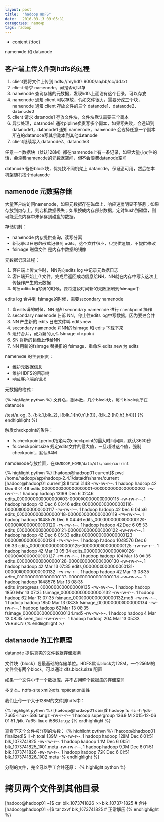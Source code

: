 ```yaml
---
layout: post
title:  "hadoop HDFS"
date:   2016-03-13 09:05:31
categories: hadoop
tags: hadoop
---
```


* content
{:toc}

namenode 和 datanode

## 客户端上传文件到hdfs的过程


1. client要将文件上传到 hdfs://myhdfs:9000/aa/bb/cc/dd.txt
2. client 请求 namenode，问是否可以存
3. namenode 查询存储的元数据，发现hdfs上面没有这个目录，可以存放
4. namenode 通知 client 可以存放，假如文件很大，需要分成三个块，namenode 通知 client 存放文件的三个 datanode1、datanode2、datanode3
5. client 请求 datanode1 存放文件块，文件块默认需要三个副本
6. 异步处理，datanode1 通过pipline负责写多个副本，如果写失败，会通知到 datanode1，datanode1 通知 namenode，namenode 会选择任意一个副本所在的datanode写其余副本到其他datanode
7. client继续写入 datanode2、datanode3

任意一个数据块（默认128M）都在namenode上有一条记录，如果大量小文件的话，会浪费namenode的元数据空间，但不会浪费datanode空间

datanode 备份block块，优先找不同机架上 datanode，保证高可用，然后在本机架随机找个datanode

## namenode 元数据存储

大量客户端访问namenode，如果元数据存在磁盘上，响应速度明显不够用；如果存放到内存上，则宕机数据丢失；如果换成内存部分数据，定时flush到磁盘，则可能丢失内存中未保存到磁盘的数据。

存储机制：

* namenode 内存提供查询，读写分离
* 新记录以日志的形式记录到 edits，这个文件很小，只提供追加，不提供修改
* fsimage 磁盘文件  是内存中数据的镜像



元数据记录过程：

1. 客户端上传文件时，NN先向edits log 中记录元数据日志
2. 客户端开始上传文件，完成后返回成功信息给NN，NN就在内存中写入这次上传操作产生的元数据
3. 每当edits log写满的时候，要将这段时间新的元数据刷到fsimage中



edits log 合并到 fsimage的时候，需要secondary namenode

1. 当edits满的时候，NN 通知 secondary namenode 进行 checkpoint 操作
2. secondary namenode 告诉 NN，停止往edits log中写数据，因为要进合并
3. NN 产生新的 edits 日志文件叫 edits.new
4. secondary namenode 将NN的fsimage 和 edits 下载下来
5. 进行合并，成为新的文件fsimage.chkpoint
6. SN 将新的镜像上传给NN
7. NN 用新的fsimage 替换旧的 fsimage，重命名 edits.new 为 edits

namenode 的主要职责：

* 维护元数据信息
* 维护HDFS的目录树
* 响应客户端的请求

元数据的格式：

{% highlight python %}
文件名，副本数，几个block块，每个block块所在datanode

/test/a.log, 3, {blk_1,blk_2}, [{blk_1:[h0,h1,h3]}, {blk_2:[h0,h2,h4]}]
{% endhighlight %}

触发checkpoint的条件：

* fs.checkpoint.period指定两次checkpoint的最大时间间隔，默认3600秒
* fs.checkpoint.size 规定edits文件的最大值，一旦超过这个值，强制checkpoint，默认64M

namdenode存放位置，在`$HADOOP_HOME/data/dfs/name/current`

{% highlight python %}
[hadoop@hadoop01 current]$ pwd
/home/hadoop/app/hadoop-2.4.1/data/dfs/name/current
[hadoop@hadoop01 current]$ ll
total 3148
-rw-rw-r--. 1 hadoop hadoop      42 Dec  6 01:46 edits_0000000000000000001-0000000000000000002
-rw-rw-r--. 1 hadoop hadoop   13199 Dec  6 02:46 edits_0000000000000000003-0000000000000000115
-rw-rw-r--. 1 hadoop hadoop      42 Dec  6 03:46 edits_0000000000000000116-0000000000000000117
-rw-rw-r--. 1 hadoop hadoop      42 Dec  6 04:46 edits_0000000000000000118-0000000000000000119
-rw-rw-r--. 1 hadoop hadoop 1048576 Dec  6 04:46 edits_0000000000000000120-0000000000000000120
-rw-rw-r--. 1 hadoop hadoop      42 Dec  6 05:33 edits_0000000000000000121-0000000000000000122
-rw-rw-r--. 1 hadoop hadoop      42 Dec  6 06:33 edits_0000000000000000123-0000000000000000124
-rw-rw-r--. 1 hadoop hadoop 1048576 Dec  6 06:33 edits_0000000000000000125-0000000000000000125
-rw-rw-r--. 1 hadoop hadoop      42 Mar 13 05:34 edits_0000000000000000126-0000000000000000127
-rw-rw-r--. 1 hadoop hadoop     104 Mar 13 06:35 edits_0000000000000000128-0000000000000000130
-rw-rw-r--. 1 hadoop hadoop      42 Mar 13 07:35 edits_0000000000000000131-0000000000000000132
-rw-rw-r--. 1 hadoop hadoop      42 Mar 13 08:35 edits_0000000000000000133-0000000000000000134
-rw-rw-r--. 1 hadoop hadoop 1048576 Mar 13 08:35 edits_inprogress_0000000000000000135
-rw-rw-r--. 1 hadoop hadoop    1850 Mar 13 07:35 fsimage_0000000000000000132
-rw-rw-r--. 1 hadoop hadoop      62 Mar 13 07:35 fsimage_0000000000000000132.md5
-rw-rw-r--. 1 hadoop hadoop    1850 Mar 13 08:35 fsimage_0000000000000000134
-rw-rw-r--. 1 hadoop hadoop      62 Mar 13 08:35 fsimage_0000000000000000134.md5
-rw-rw-r--. 1 hadoop hadoop       4 Mar 13 08:35 seen_txid
-rw-rw-r--. 1 hadoop hadoop     204 Mar 13 05:33 VERSION
{% endhighlight %}

## datanaode 的工作原理

datanode 提供真实的文件数据存储服务

文件块（block）是最基础的存储单位。HDFS默认block为128M，一个256M的文件会有两个block。可以通过 dfs.block.size 配置

如果一个文件小于一个数据库，并不占用整个数据库的存储空间

多复本。hdfs-site.xml的dfs.replication属性

我们上传一个大于128M的文件到hdfs中：

{% highlight python %}
[hadoop@hadoop01 sbin]$ hadoop fs -ls -h /jdk-7u65-linux-i586.tar.gz
-rw-r--r--   1 hadoop supergroup    136.9 M 2015-12-06 01:51 /jdk-7u65-linux-i586.tar.gz
{% endhighlight %}

查看下这个文件被分割的块数：
{% highlight python %}
[hadoop@hadoop01 finalized]$ ll -h
total 139M
-rw-rw-r--. 1 hadoop hadoop 128M Dec  6 01:51 blk_1073741825
-rw-rw-r--. 1 hadoop hadoop 1.1M Dec  6 01:51 blk_1073741825_1001.meta
-rw-rw-r--. 1 hadoop hadoop 9.0M Dec  6 01:51 blk_1073741826
-rw-rw-r--. 1 hadoop hadoop  72K Dec  6 01:51 blk_1073741826_1002.meta
{% endhighlight %}

分割的文件，完全可以手工合并还原：
{% highlight python %}
# 拷贝两个文件到其他目录
[hadoop@hadoop01 ~]$ cat blk_1073741826 >> blk_1073741825 # 合并
[hadoop@hadoop01 ~]$ tar zxvf blk_1073741825 # 正常解压
{% endhighlight %}




